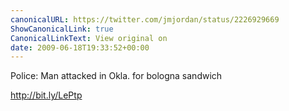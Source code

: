 ```yaml
---
canonicalURL: https://twitter.com/jmjordan/status/2226929669
ShowCanonicalLink: true
CanonicalLinkText: View original on
date: 2009-06-18T19:33:52+00:00
---
```

Police: Man attacked in Okla. for bologna sandwich

http://bit.ly/LePtp